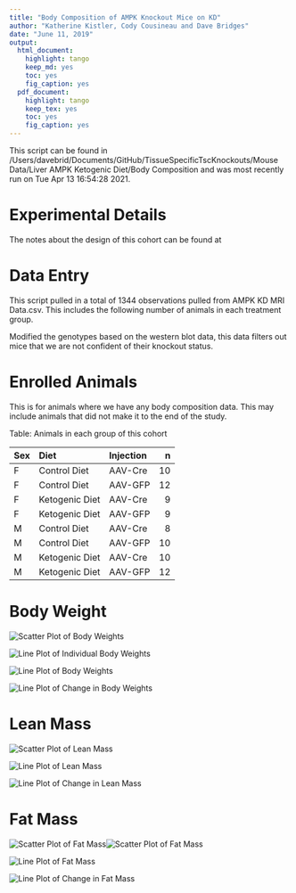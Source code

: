 ```yaml
---
title: "Body Composition of AMPK Knockout Mice on KD"
author: "Katherine Kistler, Cody Cousineau and Dave Bridges"
date: "June 11, 2019"
output:
  html_document:
    highlight: tango
    keep_md: yes
    toc: yes
    fig_caption: yes
  pdf_document:
    highlight: tango
    keep_tex: yes
    toc: yes
    fig_caption: yes
---
```





This script can be found in /Users/davebrid/Documents/GitHub/TissueSpecificTscKnockouts/Mouse Data/Liver AMPK Ketogenic Diet/Body Composition and was most recently run on Tue Apr 13 16:54:28 2021.

# Experimental Details

The notes about the design of this cohort can be found at

# Data Entry




This script pulled in a total of 1344 observations pulled from AMPK KD MRI Data.csv.  This includes the following number of animals in each treatment group.

Modified the genotypes based on the western blot data, this data filters out mice that we are not confident of their knockout status.


# Enrolled Animals

This is for animals where we have any body composition data.  This may include animals that did not make it to the end of the study.


Table: Animals in each group of this cohort

|Sex |Diet           |Injection |  n|
|:---|:--------------|:---------|--:|
|F   |Control Diet   |AAV-Cre   | 10|
|F   |Control Diet   |AAV-GFP   | 12|
|F   |Ketogenic Diet |AAV-Cre   |  9|
|F   |Ketogenic Diet |AAV-GFP   |  9|
|M   |Control Diet   |AAV-Cre   |  8|
|M   |Control Diet   |AAV-GFP   | 10|
|M   |Ketogenic Diet |AAV-Cre   | 10|
|M   |Ketogenic Diet |AAV-GFP   | 12|


# Body Weight

![Scatter Plot of Body Weights](figures/body-weight-scatterplot-1.png)

![Line Plot of Individual Body Weights](figures/body-weight-individual-1.png)

![Line Plot of Body Weights](figures/body-weight-lineplot-1.png)

![Line Plot of Change in Body Weights](figures/body-weight-lineplot-change-1.png)

# Lean Mass

![Scatter Plot of Lean Mass](figures/lean-mass-scatterplot-1.png)

![Line Plot of Lean Mass](figures/lean-mass-lineplot-1.png)

![Line Plot of Change in Lean Mass](figures/lean-mass-lineplot-change-1.png)

# Fat Mass

![Scatter Plot of Fat Mass](figures/fat-mass-scatterplot-1.png)![Scatter Plot of Fat Mass](figures/fat-mass-scatterplot-2.png)

![Line Plot of Fat Mass](figures/fat-mass-lineplot-1.png)

![Line Plot of Change in Fat Mass](figures/fat-mass-lineplot-change-1.png)
